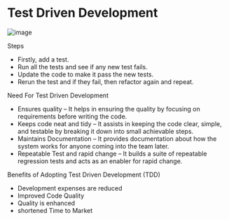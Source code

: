 # Test Driven Development

![image](https://user-images.githubusercontent.com/104793540/183910255-e9d3d160-f94e-4ab6-8a5f-6e779c2b252f.png)


Steps 

- Firstly, add a test.
- Run all the tests and see if any new test fails.
- Update the code to make it pass the new tests.
- Rerun the test and if they fail, then refactor again and repeat.

Need For Test Driven Development

- Ensures quality – It helps in ensuring the quality by focusing on requirements before writing the code. 
- Keeps code neat and tidy – It assists in keeping the code clear, simple, and testable by breaking it down into small achievable steps. 
- Maintains Documentation – It provides documentation about how the system works for anyone coming into the team later. 
- Repeatable Test and rapid change – It builds a suite of repeatable regression tests and acts as an enabler for rapid change.

Benefits of Adopting Test Driven Development (TDD)

- Development expenses are reduced
- Improved Code Quality 
- Quality is enhanced 
- shortened Time to Market
